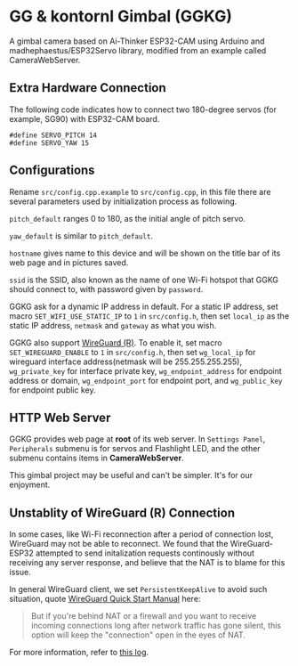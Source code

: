 # GG & kontornl Gimbal (GGKG) #

A gimbal camera based on Ai-Thinker ESP32-CAM using Arduino and madhephaestus/ESP32Servo library, modified from an example called CameraWebServer.

## Extra Hardware Connection ##

The following code indicates how to connect two 180-degree servos (for example, SG90) with ESP32-CAM board.

```
#define SERVO_PITCH 14
#define SERVO_YAW 15
```

## Configurations ##

Rename `src/config.cpp.example` to `src/config.cpp`, in this file there are several parameters used by initialization process as following.

`pitch_default` ranges 0 to 180, as the initial angle of pitch servo.

`yaw_default` is similar to `pitch_default`.

`hostname` gives name to this device and will be shown on the title bar of its web page and in pictures saved.

`ssid` is the SSID, also known as the name of one Wi-Fi hotspot that GGKG should connect to, with password given by `password`.

GGKG ask for a dynamic IP address in default. For a static IP address, set macro `SET_WIFI_USE_STATIC_IP` to `1` in `src/config.h`, then set `local_ip` as the static IP address, `netmask` and `gateway` as what you wish.

GGKG also support [WireGuard (R)](https://www.wireguard.com/). To enable it, set macro `SET_WIREGUARD_ENABLE` to `1` in `src/config.h`, then set `wg_local_ip` for wireguard interface address(netmask will be 255.255.255.255), `wg_private_key` for interface private key, `wg_endpoint_address` for endpoint address or domain, `wg_endpoint_port` for endpoint port, and `wg_public_key` for endpoint public key.

## HTTP Web Server ##

GGKG provides web page at **root** of its web server. In `Settings Panel`, `Peripherals` submenu is for servos and Flashlight LED, and the other submenu contains items in **CameraWebServer**.

This gimbal project may be useful and can't be simpler. It's for our enjoyment.

## Unstablity of WireGuard (R) Connection ##

In some cases, like Wi-Fi reconnection after a period of connection lost, WireGuard may not be able to reconnect. We found that the WireGuard-ESP32 attempted to send initalization requests continously without receiving any server response, and believe that the NAT is to blame for this issue.

In general WireGuard client, we set `PersistentKeepAlive` to avoid such situation, quote [WireGuard Quick Start Manual](https://www.wireguard.com/quickstart/#nat-and-firewall-traversal-persistence) here:

> But if you're behind NAT or a firewall and you want to receive incoming connections long after network traffic has gone silent, this option will keep the "connection" open in the eyes of NAT.

For more information, refer to [this log](test/ggkg_wg_debug.md).
